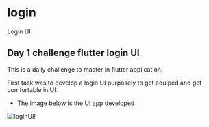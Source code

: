 # login

Login UI

## Day 1 challenge flutter login UI

This is a daily challenge to master in flutter application.

First task was to develop a login UI purposely to get equiped and get comfortable in UI:

- The image below is the UI app developed

![loginUI!](https://i.pinimg.com/564x/b8/da/21/b8da2134b789c39afbefcc99299a931d.jpg)
